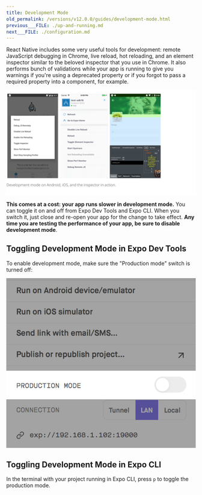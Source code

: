 ```yaml
---
title: Development Mode
old_permalink: /versions/v12.0.0/guides/development-mode.html
previous___FILE: ./up-and-running.md
next___FILE: ./configuration.md
---
```


React Native includes some very useful tools for development: remote JavaScript debugging in Chrome, live reload, hot reloading, and an element inspector similar to the beloved inspector that you use in Chrome. It also performs bunch of validations while your app is running to give you warnings if you're using a deprecated property or if you forgot to pass a required property into a component, for example.

![Screenshots of development mode in action](./development-mode.png)

**This comes at a cost: your app runs slower in development mode.** You can toggle it on and off from Expo Dev Tools and Expo CLI. When you switch it, just close and re-open your app for the change to take effect. **Any time you are testing the performance of your app, be sure to disable development mode**.

## Toggling Development Mode in Expo Dev Tools

To enable development mode, make sure the "Production mode" switch is turned off:

![](./toggle-development-mode.png)

## Toggling Development Mode in Expo CLI

In the terminal with your project running in Expo CLI, press `p` to toggle the production mode.
